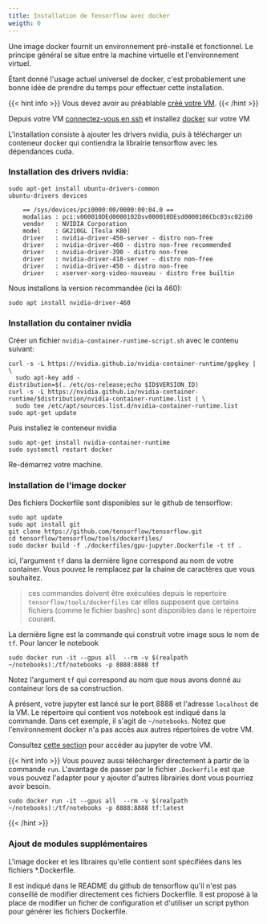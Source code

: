```yaml
---
title: Installation de Tensorflow avec docker 
weigth: 0
---
```


Une image docker fournit un environnement pré-installé et fonctionnel. Le principe général se situe entre la machine virtuelle et l'environnement virtuel. 

Étant donné l'usage actuel universel de docker, c'est probablement une bonne idée de prendre du temps pour effectuer cette installation.

{{< hint info >}}
Vous devez avoir au préablable [créé votre VM](../manual_configuration/vm_creation). 
{{< /hint >}}


Depuis votre VM [connectez-vous en ssh](../../utilisation/transfert_fichier) et installez [docker](https://docs.docker.com/engine/install/ubuntu/) sur votre VM

L'installation consiste à ajouter les drivers nvidia, puis à télécharger un conteneur docker qui contiendra la librairie tensorflow avec les dépendances cuda.  

### Installation des drivers nvidia: 


```
sudo apt-get install ubuntu-drivers-common
ubuntu-drivers devices
```
		== /sys/devices/pci0000:00/0000:00:04.0 ==
		modalias : pci:v000010DEd0000102Dsv000010DEsd0000106Cbc03sc02i00
		vendor   : NVIDIA Corporation
		model    : GK210GL [Tesla K80]
		driver   : nvidia-driver-450-server - distro non-free
		driver   : nvidia-driver-460 - distro non-free recommended
		driver   : nvidia-driver-390 - distro non-free
		driver   : nvidia-driver-418-server - distro non-free
		driver   : nvidia-driver-450 - distro non-free
		driver   : xserver-xorg-video-nouveau - distro free builtin 

Nous installons la version recommandée (ici la 460):
```
sudo apt install nvidia-driver-460
```

### Installation du container nvidia
Créer un fichier `nvidia-container-runtime-script.sh` avec le contenu suivant: 


```
curl -s -L https://nvidia.github.io/nvidia-container-runtime/gpgkey | \
  sudo apt-key add -
distribution=$(. /etc/os-release;echo $ID$VERSION_ID)
curl -s -L https://nvidia.github.io/nvidia-container-runtime/$distribution/nvidia-container-runtime.list | \
  sudo tee /etc/apt/sources.list.d/nvidia-container-runtime.list
sudo apt-get update
```
Puis installez le conteneur nvidia
```
sudo apt-get install nvidia-container-runtime
sudo systemctl restart docker
```

Re-démarrez votre machine. 

### Installation de l'image docker

Des fichiers Dockerfile sont disponibles sur le github de tensorflow: 
```
sudo apt update
sudo apt install git
git clone https://github.com/tensorflow/tensorflow.git
cd tensorflow/tensorflow/tools/dockerfiles/
sudo docker build -f ./dockerfiles/gpu-jupyter.Dockerfile -t tf .
```
ici, l'argument `tf` dans la dernière ligne correspond au nom de votre container. Vous pouvez le remplacez par la chaine de caractères que vous souhaitez.

> ces commandes doivent être exécutées depuis le repertoire `tensorflow/tools/dockerfiles` car elles supposent que certains fichiers (comme le fichier bashrc) sont disponibles dans le répertoire courant.

La dernière ligne est la commande qui construit votre image sous le nom de `tf`. Pour lancer le notebook
```
sudo docker run -it --gpus all  --rm -v $(realpath ~/notebooks):/tf/notebooks -p 8888:8888 tf
``` 
Notez l'argument `tf` qui correspond au nom que nous avons donné au containeur lors de sa construction.

À présent, votre jupyter est lancé sur le port 8888 et l'adresse `localhost` de la VM. 
Le répertoire qui contient vos notebook est indiqué dans la commande. Dans cet exemple, il s'agit de `~/notebooks`. Notez que l'environnement docker n'a pas accès aux autres répertoires de votre VM.

Consultez [cette section](../../manual_configuration/jupyter/) pour accéder au jupyter de votre VM.

{{< hint info >}}
Vous pouvez aussi télécharger directement à partir de la commande `run`. L'avantage de passer par le fichier `.Dockerfile` est que vous pouvez l'adapter pour y ajouter d'autres librairies dont vous pourriez avoir besoin.
```
sudo docker run -it --gpus all  --rm -v $(realpath ~/notebooks):/tf/notebooks -p 8888:8888 tf:latest
```
{{< /hint >}}



### Ajout de modules supplémentaires

L'image docker et les libraires qu'elle contient sont spécifiées dans les fichiers *.Dockerfile.

Il est indiqué dans le README du github de tensorflow qu'il n'est pas conseillé de modifier directement ces fichiers Dockerfile. 
Il est proposé à la place de modifier un ficher de configuration et d'utiliser un script python pour générer les fichiers Dockerfile.

